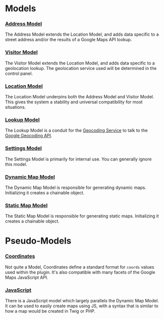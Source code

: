 # Models

### [Address Model](/models/address-model/)

The Address Model extends the Location Model, and adds data specific to a street address and/or the results of a Google Maps API lookup.

### [Visitor Model](/models/visitor-model/)

The Visitor Model extends the Location Model, and adds data specific to a geolocation lookup. The geolocation service used will be determined in the control panel.

### [Location Model](/models/location-model/)

The Location Model underpins both the Address Model and Visitor Model. This gives the system a stability and universal compatibility for most situations.

### [Lookup Model](/models/lookup-model/)

The Lookup Model is a conduit for the [Geocoding Service](/services/geocoding-service/) to talk to the [Google Geocoding API](https://developers.google.com/maps/documentation/geocoding/start).

### [Settings Model](/models/settings-model/)

The Settings Model is primarily for internal use. You can generally ignore this model.

### [Dynamic Map Model](/models/dynamic-map-model/)

The Dynamic Map Model is responsible for generating dynamic maps. Initializing it creates a chainable object.

### [Static Map Model](/models/static-map-model/)

The Static Map Model is responsible for generating static maps. Initializing it creates a chainable object.

# Pseudo-Models

### [Coordinates](/models/coordinates/)

Not quite a Model, Coordinates define a standard format for `coords` values used within the plugin. It's also compatible with many facets of the Google Maps JavaScript API.

### [JavaScript](/models/javascript/)

There is a JavaScript model which largely parallels the Dynamic Map Model. It can be used to easily create maps using JS, with a syntax that is similar to how a map would be created in Twig or PHP.
